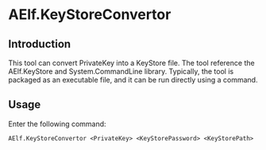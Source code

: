 # AElf.KeyStoreConvertor

## Introduction
This tool can convert PrivateKey into a KeyStore file. The tool reference the AElf.KeyStore and System.CommandLine library. Typically, the tool is packaged as an executable file, and it can be run directly using a command.

## Usage

Enter the following command:
```
AElf.KeyStoreConvertor <PrivateKey> <KeyStorePassword> <KeyStorePath>
```
